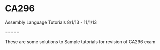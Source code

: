 CA296
=====

Assembly Language Tutorials
8/1/13 - 11/1/13

=====

These are some solutions to Sample tutorials for revision of CA296 exam
